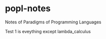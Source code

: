 # popl-notes
Notes of Paradigms of Programming Languages


Test 1 is eveything except lambda_calculus